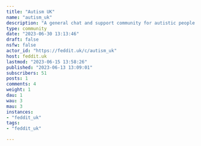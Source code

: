 ```yaml
---
title: "Autism UK" 
name: "autism_uk"
description: "A general chat and support community for autistic people in the UK.**Community Rules**=========**Think before you post. Is your post relevant to the community?**Is your post autism-related?Is your post UK-related?If 'yes' to both, please post.If 'no' to either or both, or if you're not sure, please ask.**Think before you comment.**Please be kind to each other.Please treat everyone with respect.Please be gracious when communications get mixed up.'When' because we are each unique, and while there may be some overlap between some of us in our communication styles, there will also be differences.**Discrimination will not be tolerated.**This includes (but is not limited to) ableism, racism and colourism, sexism, homophobia, transphobia, ageism, classism, elitism, religious affiliation, weight stigma / body shaming, and diagnosis status (self-diagnosis is valid).Please think before you post and comment, and be kind to each other.**No promotions, advertisements, fundraisers, or surveys without permission.****Make it clear if a post or comment is NSFW (Not Safe For Work).**Use NSFW in the subject line or at the start of a comment as a warning to the community.**Make it clear if a post or comment is potentially triggering.**Use TW in the subject line or at the start of a comment as a warning to the community. TW = Trigger Warning.**Do not promote Autism Speaks.**---**Community guidelines:**=========**Accessibility**If your post includes a photo, please add alt text to the photo, or include an image description. If your post includes a screenshot with text, please transcribe the text in your post.If your post or comment includes an acronym or abbreviation, please use the full-length version of it in its first instance. For example:Your local IAS (Integrated Autism Service) may be able to help with that. There's a link to IAS is in the sidebar.I had to go through my local CMHT (Community Mental Health Team). The CMHT then did a referral.Exceptions: NSFW (Not Safe For Work) and TW (Trigger Warning) - these are common acronyms across Lemmy; NHS (National Health Service)**Respect** Please respect others' privacy. Please do not reshare anything from this community, without the original poster's permission. Please do not post screenshots of private messages, or screenshots of posts from private communities to this community without the original poster's permission. Please do not send private messages without consent. It is okay to comment, Can I send you a message? or Please feel free to message me about this.**Trigger Warnings** Trigger warnings help to add a level of consent to posts and comments. By adding a trigger warning, you indicate that the content beyond it may not be safe or suitable for everyone. You must add TW as a trigger warning for potentially triggering content.You can also make it easier for readers to choose whether to keep reading by adding the type of trigger to your warning. Adding the type of trigger is optional. [You can read more about types of triggers in this article from Medium.](https://medium.com/@UntoNuggan/trigger-warnings-101-a-beginners-guide-e9fc90c6ba0a)---**Related (and potentially relevant) Communities:**=========[!autism@lemmy.world](https://lemmy.world/c/autism) [!autism@lemmy.ml](https://lemmy.ml/c/autism) ~~[!neurodivergence@beehaw.org](https://beehaw.org/c/neurodivergence) ~~ *(Beehaw is currently defederated. This means you will need a separate account on Beehaw if you wish to take part in this community.)*[!adhd@lemmy.world](https://lemmy.world/c/adhd) [!adhdmemes@lemmy.ml](https://lemmy.ml/c/adhdmemes) ---**Useful websites:**=========UK -  [National Autistic Society](https://www.autism.org.uk/)Wales - [Gwasanaeth Awtistiaeth Integredig/ Integrated Autism Service](https://autismwales.org)---Have I missed something important or useful in this sidebar?  [Please feel free to send me a message about it!](https://feddit.uk/u/El_)"
type: community
date: "2023-06-30 13:13:46"
draft: false
nsfw: false
actor_id: "https://feddit.uk/c/autism_uk"
host: feddit.uk
lastmod: "2023-06-15 13:58:26"
published: "2023-06-13 13:09:01"
subscribers: 51
posts: 1
comments: 4
weight: 1
dau: 1
wau: 3
mau: 3
instances:
- "feddit_uk"
tags: 
- "feddit_uk"

---
```

